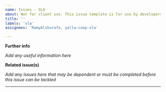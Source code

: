 ```yaml
---
name: Issues - SLA
about: Not for client use. This issue template is for use by developers or project admin for issues covered by SLA.
title: ''
labels: 'sla'
assignees: 'RamyAlshurafa, yalla-coop-sla'

---
```


__Further info__

_Add any useful information here_

__Related issue(s)__

_Add any issues here that may be dependent or must be completed before this issue can be tackled_

---
